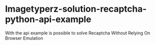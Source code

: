 # Imagetyperz-solution-recaptcha-python-api-example
With the api example is possible to solve Recaptcha Without Relying On Browser Emulation
